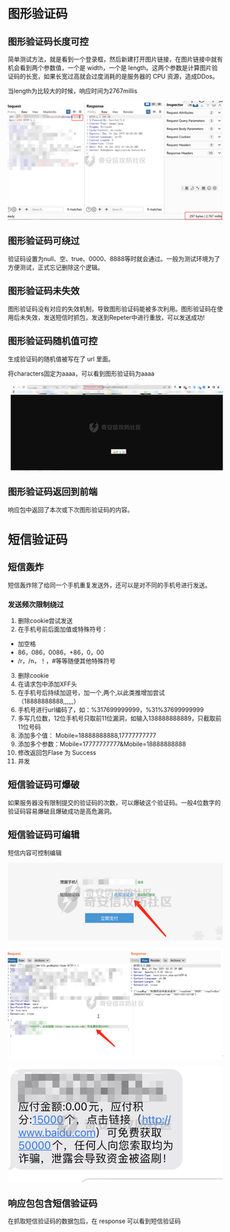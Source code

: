 # 图形验证码

## 图形验证码长度可控

简单测试方法，就是看到一个登录框，然后新建打开图片链接，在图片链接中就有机会看到两个参数值，一个是 width，一个是 length。这两个参数是计算图片验证码的长宽，如果长宽过高就会过度消耗的是服务器的 CPU 资源，造成DDos。

当length为比较大的时候，响应时间为2767millis

![验证码长度](./img/yzm_cd.png)

## 图形验证码可绕过

验证码设置为null、空、true、0000、8888等时就会通过。一般为测试环境为了方便测试，正式忘记删除这个逻辑。

## 图形验证码未失效

图形验证码没有对应的失效机制，导致图形验证码能被多次利用。图形验证码在使用后未失效，发送短信时抓包，发送到Repeter中进行重放，可以发送成功!

## 图形验证码随机值可控

生成验证码的随机值被写在了 url 里面。

将characters固定为aaaa，可以看到图形验证码为aaaa

![随机值](./img/yzm_sjz.png)

## 图形验证码返回到前端

响应包中返回了本次或下次图形验证码的内容。

# 短信验证码

## 短信轰炸

短信轰炸除了给同一个手机重复发送外，还可以是对不同的手机号进行发送。

### 发送频次限制绕过

1. 删除cookie尝试发送  
2. 在手机号前后面加值或特殊符号：

- 加空格
- 86，086，0086，+86，0，00
- /r，/n，！，#等等随便其他特殊符号  

3. 删除cookie
4. 在请求包中添加XFF头
5. 在手机号后持续加逗号，加一个,两个,以此类推增加尝试（18888888888,,,,,,）
6. 手机号进行url编码了，如：%317699999999，%31%37699999999
7. 多写几位数，12位手机号只取前11位漏洞，如输入138888888889，只截取前11位号码
8. 添加多个值： Mobile=18888888888,17777777777
9. 添加多个参数：Mobile=17777777777&Mobile=18888888888
10. 修改返回包Flase 为 Success
11. 并发

## 短信验证码可爆破

如果服务器没有限制提交的验证码的次数，可以爆破这个验证码。一般4位数字的验证码容易爆破且爆破成功是高危漏洞。

## 短信验证码可编辑

短信内容可控制编辑

![短信内容可编辑](./img/yzm_bj.png)

![短信内容可编辑](./img/yzm_bj2.png)

![短信内容可编辑](./img/yzm_bj3.png)

## 响应包包含短信验证码

在抓取短信验证码的数据包后，在 response 可以看到短信验证码

